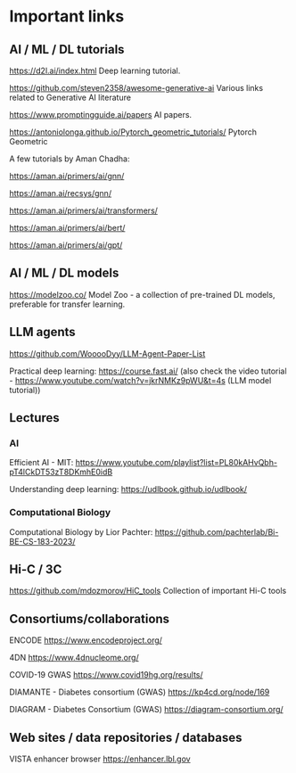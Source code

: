 # Important links

## AI / ML / DL tutorials

https://d2l.ai/index.html  Deep learning tutorial.

https://github.com/steven2358/awesome-generative-ai Various links related to Generative AI literature

https://www.promptingguide.ai/papers AI papers.

https://antoniolonga.github.io/Pytorch_geometric_tutorials/  Pytorch Geometric 

A few tutorials by Aman Chadha:

  https://aman.ai/primers/ai/gnn/
  
  https://aman.ai/recsys/gnn/
  
  https://aman.ai/primers/ai/transformers/
  
  https://aman.ai/primers/ai/bert/
  
  https://aman.ai/primers/ai/gpt/

## AI / ML / DL models

https://modelzoo.co/  Model Zoo - a collection of pre-trained DL models, preferable for transfer learning.

## LLM agents

https://github.com/WooooDyy/LLM-Agent-Paper-List

Practical deep learning: https://course.fast.ai/ (also check the video tutorial - https://www.youtube.com/watch?v=jkrNMKz9pWU&t=4s (LLM model tutorial))

## Lectures 

### AI

Efficient AI - MIT: https://www.youtube.com/playlist?list=PL80kAHvQbh-pT4lCkDT53zT8DKmhE0idB

Understanding deep learning: https://udlbook.github.io/udlbook/

### Computational Biology 

Computational Biology by Lior Pachter: https://github.com/pachterlab/Bi-BE-CS-183-2023/


## Hi-C / 3C

https://github.com/mdozmorov/HiC_tools Collection of important Hi-C tools


## Consortiums/collaborations 

ENCODE https://www.encodeproject.org/

4DN https://www.4dnucleome.org/

COVID-19 GWAS https://www.covid19hg.org/results/

DIAMANTE - Diabetes consortium (GWAS)  https://kp4cd.org/node/169

DIAGRAM - Diabetes Consortium (GWAS) https://diagram-consortium.org/



## Web sites / data repositories / databases

VISTA enhancer browser https://enhancer.lbl.gov

